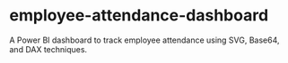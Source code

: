 # employee-attendance-dashboard
 A Power BI dashboard to track employee attendance using SVG, Base64, and DAX techniques.
